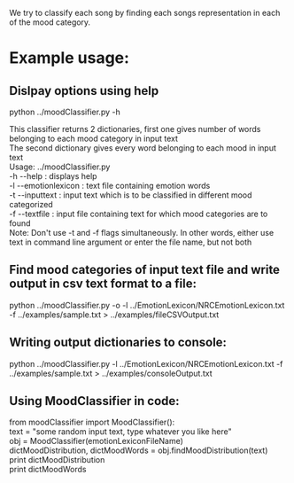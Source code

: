 We try to classify each song by finding each songs representation in each of the mood category.

Example usage:
==============
Dislpay options using help 
----------------------------
python ../moodClassifier.py -h  

This classifier returns 2 dictionaries, first one gives number of words belonging to each mood category in input text  
The second dictionary gives every word belonging to each mood in input text  
Usage:  ../moodClassifier.py  
    -h --help           : displays help  
    -l --emotionlexicon : text file containing emotion words  
    -t --inputtext      : input text which is to be classified in different mood categorized  
    -f --textfile       : input file containing text for which mood categories are to found  
    Note: Don't use -t and -f flags simultaneously. In other words, either use text in command line argument or enter the file name, but not both  


Find mood categories of input text file and write output in csv text format to a file:  
--------------------------------------------------------------------------------------  
python ../moodClassifier.py -o -l ../EmotionLexicon/NRCEmotionLexicon.txt -f ../examples/sample.txt > ../examples/fileCSVOutput.txt  

Writing output dictionaries to console:  
--------------------------------------
python ../moodClassifier.py -l ../EmotionLexicon/NRCEmotionLexicon.txt -f ../examples/sample.txt > ../examples/consoleOutput.txt  

Using MoodClassifier in code:  
----------------------------  
from moodClassifier import MoodClassifier():  
text = "some random input text, type whatever you like here"  
obj = MoodClassifier(emotionLexiconFileName)  
dictMoodDistribution, dictMoodWords = obj.findMoodDistribution(text)  
print dictMoodDistribution  
print dictMoodWords  
